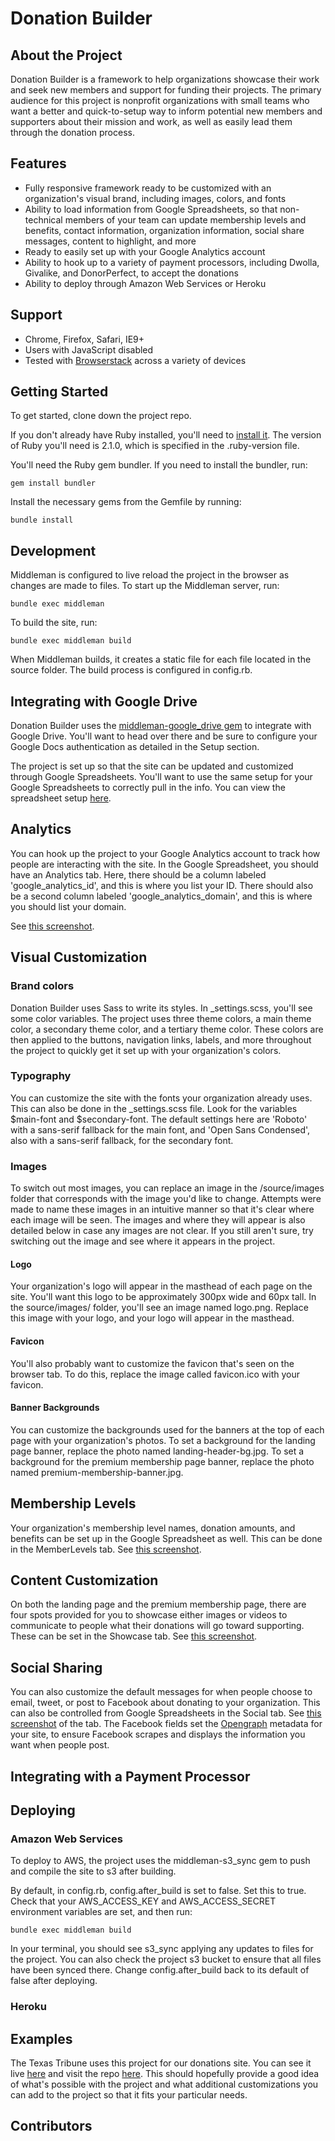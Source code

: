 # Donation Builder

## About the Project

Donation Builder is a framework to help organizations showcase their work and seek new members and support for funding their projects. The primary audience for this project is nonprofit organizations with small teams who want a better and quick-to-setup way to inform potential new members and supporters about their mission and work, as well as easily lead them through the donation process.

## Features

* Fully responsive framework ready to be customized with an organization's visual brand, including images, colors, and fonts
* Ability to load information from Google Spreadsheets, so that non-technical members of your team can update membership levels and benefits, contact information, organization information, social share messages, content to highlight, and more
* Ready to easily set up with your Google Analytics account
* Ability to hook up to a variety of payment processors, including Dwolla, Givalike, and DonorPerfect, to accept the donations
* Ability to deploy through Amazon Web Services or Heroku

## Support

* Chrome, Firefox, Safari, IE9+
* Users with JavaScript disabled
* Tested with [Browserstack](https://www.browserstack.com/) across a variety of devices

## Getting Started

To get started, clone down the project repo.

If you don't already have Ruby installed, you'll need to [install it](https://www.ruby-lang.org/en/documentation/installation/). The version of Ruby you'll need is 2.1.0, which is specified in the .ruby-version file.

You'll need the Ruby gem bundler. If you need to install the bundler, run:

    gem install bundler

Install the necessary gems from the Gemfile by running:

    bundle install

## Development

Middleman is configured to live reload the project in the browser as changes are made to files. To start up the Middleman server, run:

    bundle exec middleman

To build the site, run:

    bundle exec middleman build

When Middleman builds, it creates a static file for each file located in the source folder. The build process is configured in config.rb.

## Integrating with Google Drive

Donation Builder uses the [middleman-google_drive gem](https://github.com/voxmedia/middleman-google_drive) to integrate with Google Drive. You'll want to head over there and be sure to configure your Google Docs authentication as detailed in the Setup section.

The project is set up so that the site can be updated and customized through Google Spreadsheets. You'll want to use the same setup for your Google Spreadsheets to correctly pull in the info. You can view the spreadsheet setup [here](https://docs.google.com/spreadsheets/d/1GhhJ0nC35YAH21Dyt6U7tGBYqbP45CWdm1Ui1ReAfeE/pubhtml).

## Analytics

You can hook up the project to your Google Analytics account to track how people are interacting with the site. In the Google Spreadsheet, you should have an Analytics tab. Here, there should be a column labeled 'google_analytics_id', and this is where you list your ID. There should also be a second column labeled 'google_analytics_domain', and this is where you should list your domain.

See [this screenshot](https://www.dropbox.com/s/jwi7u4vdls9wao9/Analytics_tab.png?dl=0).

## Visual Customization

### Brand colors

Donation Builder uses Sass to write its styles. In _settings.scss, you'll see some color variables. The project uses three theme colors, a main theme color, a secondary theme color, and a tertiary theme color. These colors are then applied to the buttons, navigation links, labels, and more throughout the project to quickly get it set up with your organization's colors.

### Typography

You can customize the site with the fonts your organization already uses. This can also be done in the _settings.scss file. Look for the variables $main-font and $secondary-font. The default settings here are 'Roboto' with a sans-serif fallback for the main font, and 'Open Sans Condensed', also with a sans-serif fallback, for the secondary font.

### Images

To switch out most images, you can replace an image in the /source/images folder that corresponds with the image you'd like to change. Attempts were made to name these images in an intuitive manner so that it's clear where each image will be seen. The images and where they will appear is also detailed below in case any images are not clear. If you still aren't sure, try switching out the image and see where it appears in the project.

#### Logo

Your organization's logo will appear in the masthead of each page on the site. You'll want this logo to be approximately 300px wide and 60px tall. In the source/images/ folder, you'll see an image named logo.png. Replace this image with your logo, and your logo will appear in the masthead.

#### Favicon

You'll also probably want to customize the favicon that's seen on the browser tab. To do this, replace the image called favicon.ico with your favicon.

#### Banner Backgrounds

You can customize the backgrounds used for the banners at the top of each page with your organization's photos. To set a background for the landing page banner, replace the photo named landing-header-bg.jpg. To set a background for the premium membership page banner, replace the photo named premium-membership-banner.jpg.

## Membership Levels

Your organization's membership level names, donation amounts, and benefits can be set up in the Google Spreadsheet as well. This can be done in the MemberLevels tab. See [this screenshot](https://www.dropbox.com/s/m80bmqczm5znty4/MemberLevels_tab.png?dl=0).

## Content Customization

On both the landing page and the premium membership page, there are four spots provided for you to showcase either images or videos to communicate to people what their donations will go toward supporting. These can be set in the Showcase tab. See [this screenshot](https://www.dropbox.com/s/7av2y8xu5oaq8ea/Showcase_tab.png?dl=0).

## Social Sharing

You can also customize the default messages for when people choose to email, tweet, or post to Facebook about donating to your organization. This can also be controlled from Google Spreadsheets in the Social tab. See [this screenshot](https://www.dropbox.com/s/8gjs5vksc7b0wmj/Social_tab.png?dl=0) of the tab. The Facebook fields set the [Opengraph](http://ogp.me/) metadata for your site, to ensure Facebook scrapes and displays the information you want when people post.

## Integrating with a Payment Processor

## Deploying

### Amazon Web Services

To deploy to AWS, the project uses the middleman-s3_sync gem to push and compile the site to s3 after building.

By default, in config.rb, config.after_build is set to false. Set this to true. Check that your AWS_ACCESS_KEY and AWS_ACCESS_SECRET environment variables are set, and then run:

    bundle exec middleman build

In your terminal, you should see s3_sync applying any updates to files for the project. You can also check the project s3 bucket to ensure that all files have been synced there. Change config.after_build back to its default of false after deploying.

### Heroku

## Examples

The Texas Tribune uses this project for our donations site. You can see it live [here](http://support.texastribune.org/) and visit the repo [here](https://github.com/texastribune/donations-app). This should hopefully provide a good idea of what's possible with the project and what additional customizations you can add to the project so that it fits your particular needs.

## Contributors
